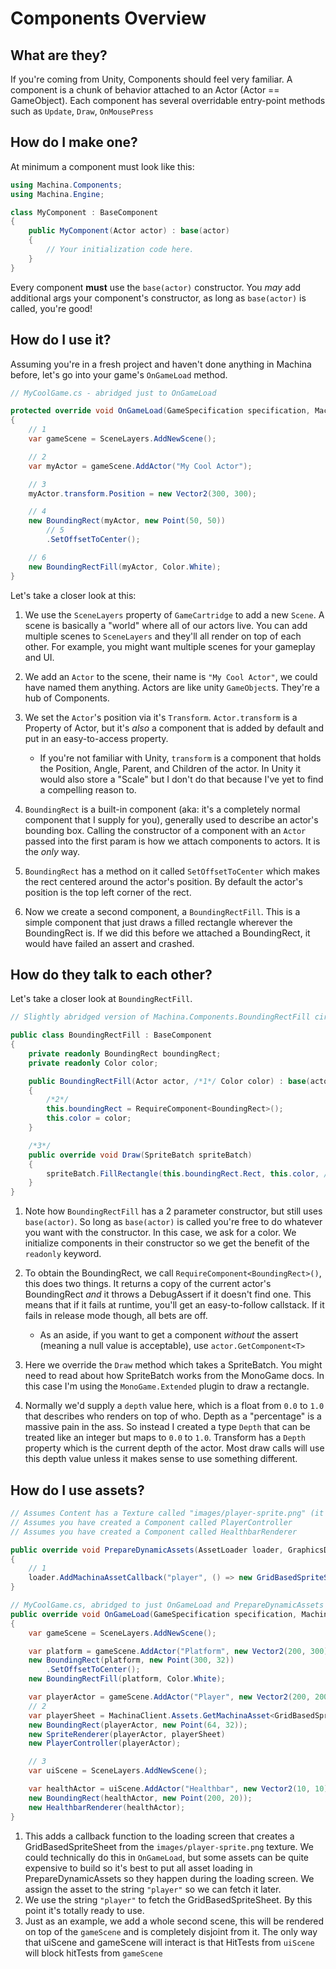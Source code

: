 # Components Overview

## What are they?

If you're coming from Unity, Components should feel very familiar. A component is a chunk of behavior attached to an Actor (Actor == GameObject). Each component has several overridable entry-point methods such as `Update`, `Draw`, `OnMousePress`

## How do I make one?

At minimum a component must look like this:

```cs
using Machina.Components;
using Machina.Engine;

class MyComponent : BaseComponent
{
    public MyComponent(Actor actor) : base(actor)
    {
        // Your initialization code here.
    }
}
```

Every component **must** use the `base(actor)` constructor. You _may_ add additional args your component's constructor, as long as `base(actor)` is called, you're good!

## How do I use it?

Assuming you're in a fresh project and haven't done anything in Machina before, let's go into your game's `OnGameLoad` method.

```cs
// MyCoolGame.cs - abridged just to OnGameLoad

protected override void OnGameLoad(GameSpecification specification, MachinaRuntime runtime)
{
    // 1
    var gameScene = SceneLayers.AddNewScene();

    // 2
    var myActor = gameScene.AddActor("My Cool Actor");

    // 3
    myActor.transform.Position = new Vector2(300, 300);

    // 4
    new BoundingRect(myActor, new Point(50, 50))
        // 5
        .SetOffsetToCenter();

    // 6
    new BoundingRectFill(myActor, Color.White);
}
```

Let's take a closer look at this:

1. We use the `SceneLayers` property of `GameCartridge` to add a new `Scene`. A scene is basically a "world" where all of our actors live. You can add multiple scenes to `SceneLayers` and they'll all render on top of each other. For example, you might want multiple scenes for your gameplay and UI.
2. We add an `Actor` to the scene, their name is `"My Cool Actor"`, we could have named them anything. Actors are like unity `GameObject`s. They're a hub of Components.
3. We set the `Actor`'s position via it's `Transform`. `Actor.transform` is a Property of Actor, but it's _also_ a component that is added by default and put in an easy-to-access property.

   - If you're not familiar with Unity, `transform` is a component that holds the Position, Angle, Parent, and Children of the actor. In Unity it would also store a "Scale" but I don't do that because I've yet to find a compelling reason to.

4. `BoundingRect` is a built-in component (aka: it's a completely normal component that I supply for you), generally used to describe an actor's bounding box. Calling the constructor of a component with an `Actor` passed into the first param is how we attach components to actors. It is the _only_ way.
5. `BoundingRect` has a method on it called `SetOffsetToCenter` which makes the rect centered around the actor's position. By default the actor's position is the top left corner of the rect.
6. Now we create a second component, a `BoundingRectFill`. This is a simple component that just draws a filled rectangle wherever the BoundingRect is. If we did this before we attached a BoundingRect, it would have failed an assert and crashed.

## How do they talk to each other?

Let's take a closer look at `BoundingRectFill`.

```cs
// Slightly abridged version of Machina.Components.BoundingRectFill circa 08/2021

public class BoundingRectFill : BaseComponent
{
    private readonly BoundingRect boundingRect;
    private readonly Color color;

    public BoundingRectFill(Actor actor, /*1*/ Color color) : base(actor)
    {
        /*2*/
        this.boundingRect = RequireComponent<BoundingRect>();
        this.color = color;
    }

    /*3*/
    public override void Draw(SpriteBatch spriteBatch)
    {
        spriteBatch.FillRectangle(this.boundingRect.Rect, this.color, /*4*/transform.Depth);
    }
}
```

1. Note how `BoundingRectFill` has a 2 parameter constructor, but still uses `base(actor)`. So long as `base(actor)` is called you're free to do whatever you want with the constructor. In this case, we ask for a color. We initialize components in their constructor so we get the benefit of the `readonly` keyword.

2. To obtain the BoundingRect, we call `RequireComponent<BoundingRect>()`, this does two things. It returns a copy of the current actor's BoundingRect _and_ it throws a DebugAssert if it doesn't find one. This means that if it fails at runtime, you'll get an easy-to-follow callstack. If it fails in release mode though, all bets are off.

   - As an aside, if you want to get a component _without_ the assert (meaning a null value is acceptable), use `actor.GetComponent<T>`

3. Here we override the `Draw` method which takes a SpriteBatch. You might need to read about how SpriteBatch works from the MonoGame docs. In this case I'm using the `MonoGame.Extended` plugin to draw a rectangle.

4. Normally we'd supply a `depth` value here, which is a float from `0.0` to `1.0` that describes who renders on top of who. Depth as a "percentage" is a massive pain in the ass. So instead I created a type `Depth` that can be treated like an integer but maps to `0.0` to `1.0`. Transform has a `Depth` property which is the current depth of the actor. Most draw calls will use this depth value unless it makes sense to use something different.

## How do I use assets?

```cs
// Assumes Content has a Texture called "images/player-sprite.png" (it needs to be in `images/` to be loaded)
// Assumes you have created a Component called PlayerController
// Assumes you have created a Component called HealthbarRenderer

public override void PrepareDynamicAssets(AssetLoader loader, GraphicsDevice graphicsDevice)
{
    // 1
    loader.AddMachinaAssetCallback("player", () => new GridBasedSpriteSheet("player-sprite", new Point(64, 64)));
}

// MyCoolGame.cs, abridged to just OnGameLoad and PrepareDynamicAssets
public override void OnGameLoad(GameSpecification specification, MachinaRuntime runtime)
{
    var gameScene = SceneLayers.AddNewScene();

    var platform = gameScene.AddActor("Platform", new Vector2(200, 300));
    new BoundingRect(platform, new Point(300, 32))
        .SetOffsetToCenter();
    new BoundingRectFill(platform, Color.White);

    var playerActor = gameScene.AddActor("Player", new Vector2(200, 200));
    // 2
    var playerSheet = MachinaClient.Assets.GetMachinaAsset<GridBasedSpriteSheet>("player");
    new BoundingRect(playerActor, new Point(64, 32));
    new SpriteRenderer(playerActor, playerSheet)
    new PlayerController(playerActor);

    // 3
    var uiScene = SceneLayers.AddNewScene();

    var healthActor = uiScene.AddActor("Healthbar", new Vector2(10, 10));
    new BoundingRect(healthActor, new Point(200, 20));
    new HealthbarRenderer(healthActor);
}
```

1. This adds a callback function to the loading screen that creates a GridBasedSpriteSheet from the `images/player-sprite.png` texture. We could technically do this in `OnGameLoad`, but some assets can be quite expensive to build so it's best to put all asset loading in PrepareDynamicAssets so they happen during the loading screen. We assign the asset to the string `"player"` so we can fetch it later.
2. We use the string `"player"` to fetch the GridBasedSpriteSheet. By this point it's totally ready to use.
3. Just as an example, we add a whole second scene, this will be rendered on top of the `gameScene` and is completely disjoint from it. The only way that uiScene and gameScene will interact is that HitTests from `uiScene` will block hitTests from `gameScene`

